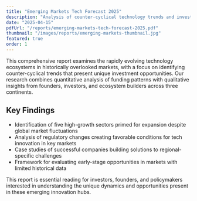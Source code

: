 ```yaml
---
title: "Emerging Markets Tech Forecast 2025"
description: "Analysis of counter-cyclical technology trends and investment opportunities in overlooked markets across LATAM, Africa, and Eastern Europe."
date: "2025-04-15"
pdfUrl: "/reports/emerging-markets-tech-forecast-2025.pdf"
thumbnail: "/images/reports/emerging-markets-thumbnail.jpg"
featured: true
order: 1
---
```


This comprehensive report examines the rapidly evolving technology ecosystems in historically overlooked markets, with a focus on identifying counter-cyclical trends that present unique investment opportunities. Our research combines quantitative analysis of funding patterns with qualitative insights from founders, investors, and ecosystem builders across three continents.

## Key Findings

- Identification of five high-growth sectors primed for expansion despite global market fluctuations
- Analysis of regulatory changes creating favorable conditions for tech innovation in key markets
- Case studies of successful companies building solutions to regional-specific challenges
- Framework for evaluating early-stage opportunities in markets with limited historical data

This report is essential reading for investors, founders, and policymakers interested in understanding the unique dynamics and opportunities present in these emerging innovation hubs. 